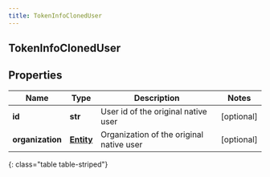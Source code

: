 ```yaml
---
title: TokenInfoClonedUser
---
```

## TokenInfoClonedUser

## Properties

|Name | Type | Description | Notes|
|------------ | ------------- | ------------- | -------------|
| **id** | **str** | User id of the original native user | [optional] |
| **organization** | [**Entity**](Entity.html) | Organization of the original native user | [optional] |
{: class="table table-striped"}


